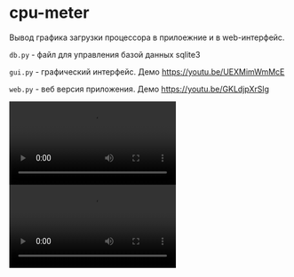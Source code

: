 # cpu-meter

Вывод графика загрузки процессора в прилоежние и в web-интерфейс.

`db.py` - файл для управления базой данных sqlite3

`gui.py` - графический интерфейс. Демо https://youtu.be/UEXMimWmMcE

`web.py` - веб версия приложения. Демо https://youtu.be/GKLdjpXrSlg

![](./gui.mp4)
![](./web.mp4)

